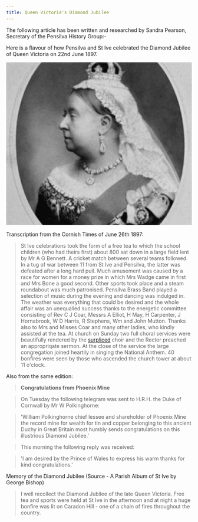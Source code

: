 ```yaml
---
title: Queen Victoria's Diamond Jubilee
---
```


The following article has been written and researched by Sandra Pearson, Secretary of the Pensilva History Group:-

Here is a flavour of how Pensilva and St Ive celebrated the Diamond Jubilee of Queen Victoria on 22nd June 1897.

![Queen Victoria's Diamond Jubilee](./queen-victorias-diamond-jubilee/Queen-Victoria-Official-DJ-Portrait-SM_0.jpg)

Transcription from the Cornish Times of June 26th 1897:

> <span>St Ive celebrations took the form of a free tea to which the school children (who had theirs first) about 800 sat down in a large field lent by Mr A G Bennett. A cricket match between several teams followed. In a tug of war between 11 from St Ive and Pensilva, the latter was defeated after a long hard pull. Much amusement was caused by a race for women for a money prize in which Mrs Wadge came in first and Mrs Bone a good second. Other sports took place and a steam roundabout was much patronised. Pensilva Brass Band played a selection of music during the evening and dancing was indulged in. The weather was everything that could be desired and the whole affair was an unequalled success thanks to the energetic committee consisting of Rev C J Coar, Messrs A Elliot, H May, H Carpenter, J Hornabrook, W D Harris, R Stephens, Wm and John Mutton. Thanks also to Mrs and Misses Coar and many other ladies, who kindly assisted at the tea. At church on Sunday two full choral services were beautifully rendered by the [surpliced](http://en.wikipedia.org/wiki/Surplice) choir and the Rector preached an appropriqate sermon. At the close of the service the large congregation joined heartily in singing the National Anthem. 40 bonfires were seen by those who ascended the church tower at about 11 o'clock.</span>

Also from the same edition:

> <span> **Congratulations from Phoenix Mine**

> On Tuesday the following telegram was sent to H.R.H. the Duke of Cornwall by Mr W Polkinghorne:

> 'William Polkinghorne chief lessee and shareholder of Phoenix Mine the record mine for wealth for tin and copper belonging to this ancient Duchy in Great Britain most humbly sends congratulations on this illustrious Diamond Jubilee.'

> This morning the following reply was received:

> 'I am desired by the Prince of Wales to express his warm thanks for kind congratulations.'</span>

Memory of the Diamond Jubilee (Source - A Parish Album of St Ive by George Bishop)

> <span> I well recollect the Diamond Jubilee of the late Queen Victoria. Free tea and sports were held at St Ive in the afternoon and at night a huge bonfire was lit on Caradon Hill - one of a chain of fires throughout the country.</span>
